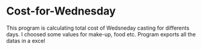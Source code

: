 # Cost-for-Wednesday
This program is calculating total cost of Wedsneday casting for differents days. I choosed some values for make-up, food etc.
Program exports all the datas in a excel
